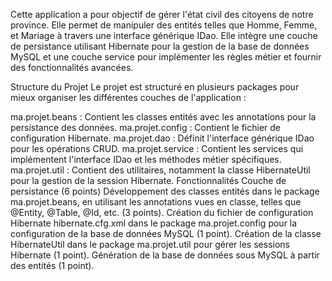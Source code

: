 Cette application a pour objectif de gérer l'état civil des citoyens de notre province. Elle permet de manipuler des entités telles que Homme, Femme, et Mariage à travers une interface générique IDao. Elle intègre une couche de persistance utilisant Hibernate pour la gestion de la base de données MySQL et une couche service pour implémenter les règles métier et fournir des fonctionnalités avancées.

Structure du Projet
Le projet est structuré en plusieurs packages pour mieux organiser les différentes couches de l'application :

ma.projet.beans : Contient les classes entités avec les annotations pour la persistance des données.
ma.projet.config : Contient le fichier de configuration Hibernate.
ma.projet.dao : Définit l'interface générique IDao pour les opérations CRUD.
ma.projet.service : Contient les services qui implémentent l'interface IDao et les méthodes métier spécifiques.
ma.projet.util : Contient des utilitaires, notamment la classe HibernateUtil pour la gestion de la session Hibernate.
Fonctionnalités
Couche de persistance (6 points)
Développement des classes entités dans le package ma.projet.beans, en utilisant les annotations vues en classe, telles que @Entity, @Table, @Id, etc. (3 points).
Création du fichier de configuration Hibernate hibernate.cfg.xml dans le package ma.projet.config pour la configuration de la base de données MySQL (1 point).
Création de la classe HibernateUtil dans le package ma.projet.util pour gérer les sessions Hibernate (1 point).
Génération de la base de données sous MySQL à partir des entités (1 point).
